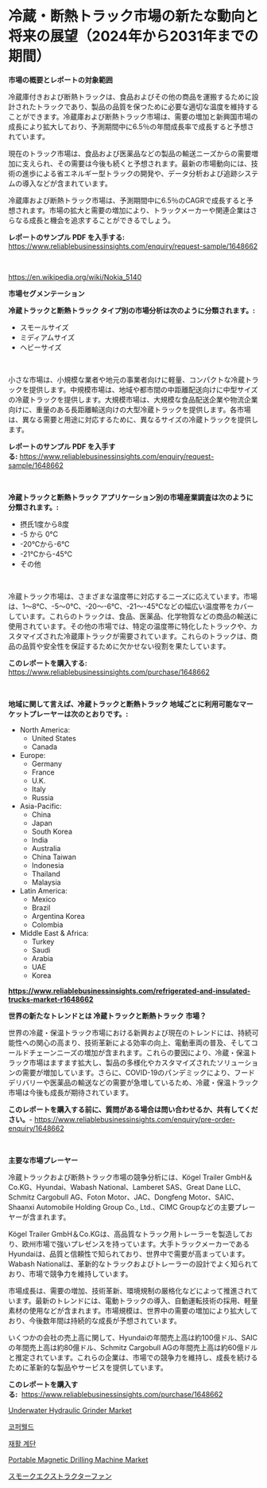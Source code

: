<p><h1>冷蔵・断熱トラック市場の新たな動向と将来の展望（2024年から2031年までの期間）</h1></p><p><strong>市場の概要とレポートの対象範囲</strong></p>
<p><p>冷蔵庫付きおよび断熱トラックは、食品およびその他の商品を運搬するために設計されたトラックであり、製品の品質を保つために必要な適切な温度を維持することができます。冷蔵庫および断熱トラック市場は、需要の増加と新興国市場の成長により拡大しており、予測期間中に6.5％の年間成長率で成長すると予想されています。</p><p>現在のトラック市場は、食品および医薬品などの製品の輸送ニーズからの需要増加に支えられ、その需要は今後も続くと予想されます。最新の市場動向には、技術の進歩による省エネルギー型トラックの開発や、データ分析および追跡システムの導入などが含まれています。</p><p>冷蔵庫および断熱トラック市場は、予測期間中に6.5％のCAGRで成長すると予想されます。市場の拡大と需要の増加により、トラックメーカーや関連企業はさらなる成長と機会を追求することができるでしょう。</p></p>
<p><strong>レポートのサンプル PDF を入手する:</strong> <a href="https://www.reliablebusinessinsights.com/enquiry/request-sample/1648662">https://www.reliablebusinessinsights.com/enquiry/request-sample/1648662</a></p>
<p>&nbsp;</p>
<p><a href="https://en.wikipedia.org/wiki/Nokia_5140">https://en.wikipedia.org/wiki/Nokia_5140</a></p>
<p><strong>市場セグメンテーション</strong></p>
<p><strong>冷蔵トラックと断熱トラック タイプ別の市場分析は次のように分類されます。:</strong></p>
<p><ul><li>スモールサイズ</li><li>ミディアムサイズ</li><li>ヘビーサイズ</li></ul></p>
<p>&nbsp;</p>
<p><p>小さな市場は、小規模な業者や地元の事業者向けに軽量、コンパクトな冷蔵トラックを提供します。中規模市場は、地域や都市間の中距離配送向けに中型サイズの冷蔵トラックを提供します。大規模市場は、大規模な食品配送企業や物流企業向けに、重量のある長距離輸送向けの大型冷蔵トラックを提供します。各市場は、異なる需要と用途に対応するために、異なるサイズの冷蔵トラックを提供します。</p></p>
<p><strong>レポートのサンプル PDF を入手する:</strong>&nbsp;<a href="https://www.reliablebusinessinsights.com/enquiry/request-sample/1648662">https://www.reliablebusinessinsights.com/enquiry/request-sample/1648662</a></p>
<p>&nbsp;</p>
<p><strong> 冷蔵トラックと断熱トラック アプリケーション別の市場産業調査は次のように分類されます。:</strong></p>
<p><ul><li>摂氏1度から8度</li><li>-5 から 0°C</li><li>-20℃から-6℃</li><li>-21℃から-45℃</li><li>その他</li></ul></p>
<p>&nbsp;</p>
<p><p>冷蔵トラック市場は、さまざまな温度帯に対応するニーズに応えています。市場は、1〜8℃、-5〜0℃、-20〜-6℃、-21〜-45℃などの幅広い温度帯をカバーしています。これらのトラックは、食品、医薬品、化学物質などの商品の輸送に使用されています。その他の市場では、特定の温度帯に特化したトラックや、カスタマイズされた冷蔵庫トラックが需要されています。これらのトラックは、商品の品質や安全性を保証するために欠かせない役割を果たしています。</p></p>
<p><strong>このレポートを購入する:</strong>&nbsp; <a href="https://www.reliablebusinessinsights.com/purchase/1648662">https://www.reliablebusinessinsights.com/purchase/1648662</a></p>
<p>&nbsp;</p>
<p><strong>地域に関して言えば、冷蔵トラックと断熱トラック 地域ごとに利用可能なマーケットプレーヤーは次のとおりです。:</strong></p>
<p><ul>
    <li>
        North America:
        <ul>
            <li>United States</li>
            <li>Canada</li>
        </ul>
    </li>
    <li>
        Europe:
        <ul>
            <li>Germany</li>
            <li>France</li>
            <li>U.K.</li>
            <li>Italy</li>
            <li>Russia</li>
        </ul>
    </li>
    <li>
        Asia-Pacific:
        <ul>
            <li>China</li>
            <li>Japan</li>
            <li>South Korea</li>
            <li>India</li>
            <li>Australia</li>
            <li>China Taiwan</li>
            <li>Indonesia</li>
            <li>Thailand</li>
            <li>Malaysia</li>
        </ul>
    </li>
    <li>
        Latin America:
        <ul>
            <li>Mexico</li>
            <li>Brazil</li>
            <li>Argentina Korea</li>
            <li>Colombia</li>
        </ul>
    </li>
    <li>
        Middle East & Africa:
        <ul>
            <li>Turkey</li>
            <li>Saudi</li>
            <li>Arabia</li>
            <li>UAE</li>
            <li>Korea</li>
        </ul>
    </li>
    </ul></p>
<p><strong><a href="https://www.reliablebusinessinsights.com/refrigerated-and-insulated-trucks-market-r1648662">https://www.reliablebusinessinsights.com/refrigerated-and-insulated-trucks-market-r1648662</a></strong>&nbsp;</p>
<p><strong>世界の新たなトレンドとは 冷蔵トラックと断熱トラック 市場？</strong></p>
<p><p>世界の冷蔵・保温トラック市場における新興および現在のトレンドには、持続可能性への関心の高まり、技術革新による効率の向上、電動車両の普及、そしてコールドチェーンニーズの増加が含まれます。これらの要因により、冷蔵・保温トラック市場はますます拡大し、製品の多様化やカスタマイズされたソリューションの需要が増加しています。さらに、COVID-19のパンデミックにより、フードデリバリーや医薬品の輸送などの需要が急増しているため、冷蔵・保温トラック市場は今後も成長が期待されています。</p></p>
<p><strong>このレポートを購入する前に、質問がある場合は問い合わせるか、共有してください。</strong>- <a href="https://www.reliablebusinessinsights.com/enquiry/pre-order-enquiry/1648662">https://www.reliablebusinessinsights.com/enquiry/pre-order-enquiry/1648662</a></p>
<p>&nbsp;</p>
<p><strong>主要な市場プレーヤー</strong></p>
<p><p>冷蔵トラックおよび断熱トラック市場の競争分析には、Kögel Trailer GmbH＆Co.KG、Hyundai、Wabash National、Lamberet SAS、Great Dane LLC、Schmitz Cargobull AG、Foton Motor、JAC、Dongfeng Motor、SAIC、Shaanxi Automobile Holding Group Co., Ltd.、CIMC Groupなどの主要プレーヤーが含まれます。</p><p>Kögel Trailer GmbH＆Co.KGは、高品質なトラック用トレーラーを製造しており、欧州市場で強いプレゼンスを持っています。大手トラックメーカーであるHyundaiは、品質と信頼性で知られており、世界中で需要が高まっています。Wabash Nationalは、革新的なトラックおよびトレーラーの設計でよく知られており、市場で競争力を維持しています。</p><p>市場成長は、需要の増加、技術革新、環境規制の厳格化などによって推進されています。最新のトレンドには、電動トラックの導入、自動運転技術の採用、軽量素材の使用などが含まれます。市場規模は、世界中の需要の増加により拡大しており、今後数年間は持続的な成長が予想されています。</p><p>いくつかの会社の売上高に関して、Hyundaiの年間売上高は約100億ドル、SAICの年間売上高は約80億ドル、Schmitz Cargobull AGの年間売上高は約60億ドルと推定されています。これらの企業は、市場での競争力を維持し、成長を続けるために革新的な製品やサービスを提供しています。</p></p>
<p><strong>このレポートを購入する:</strong>&nbsp;&nbsp;<a href="https://www.reliablebusinessinsights.com/purchase/1648662">https://www.reliablebusinessinsights.com/purchase/1648662</a></p>
<p><p><a href="https://github.com/johnbach50/Market-Research-Report-List-4/blob/main/underwater-hydraulic-grinder-market.md">Underwater Hydraulic Grinder Market</a></p><p><a href="https://github.com/Nicolasrown5/Market-Research-Report-List-1/blob/main/3942170168684.md">코퍼웰드</a></p><p><a href="https://github.com/rcabello548/Market-Research-Report-List-2/blob/main/2704681168683.md">재활 계단</a></p><p><a href="https://github.com/lylyparadise/Market-Research-Report-List-4/blob/main/portable-magnetic-drilling-machine-market.md">Portable Magnetic Drilling Machine Market</a></p><p><a href="https://github.com/MosesSpinka1914/Market-Research-Report-List-2/blob/main/5601335157347.md">スモークエクストラクターファン</a></p></p>